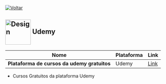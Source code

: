 [![Voltar](https://img.shields.io/badge/Voltar-black?style=for-the-badge&logo=home)](https://github.com/MarcusTechs/Free-way/blob/main/README.md)



<h2>
  <img src="https://github.com/MarcusTechs/Free-way/assets/138902771/bcb1fb7e-fa06-4337-be0e-1a8e45d70f8d" alt="Design" width="80px" style="vertical-align: middle;"> Udemy
</h2>

| **Nome** | **Plataforma** | **Link** |
| --- | --- | --- | 
| **Plataforma de cursos da udemy gratuitos** | Udemy | [Link](https://www.udemy.com/courses/search/?price=price-free&q=cursos+gratu%C3%ADtos&sort=relevance&src=sac) | {target="_blank"}

- Cursos Gratuitos da plataforma Udemy
